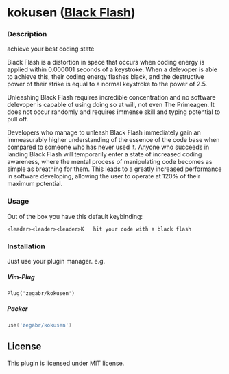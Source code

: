 # kokusen ([Black Flash](https://jujutsu-kaisen.fandom.com/wiki/Black_Flash))

### Description
achieve your best coding state


Black Flash is a distortion in space that occurs when coding energy is applied within 0.000001 seconds of a keystroke. When a delevoper is able to achieve this, their coding energy flashes black, and the destructive power of their strike is equal to a normal keystroke to the power of 2.5.

Unleashing Black Flash requires incredible concentration and no software delevoper is capable of using doing so at will, not even The Primeagen. It does not occur randomly and requires immense skill and typing potential to pull off.

Developers who manage to unleash Black Flash immediately gain an immeasurably higher understanding of the essence of the code base when compared to someone who has never used it. Anyone who succeeds in landing Black Flash will temporarily enter a state of increased coding awareness, where the mental process of manipulating code becomes as simple as breathing for them. This leads to a greatly increased performance in software developing, allowing the user to operate at 120% of their maximum potential.

### Usage
Out of the box you have this default keybinding:

    <leader><leader><leader>K   hit your code with a black flash

### Installation
Just use your plugin manager. e.g.
##### Vim-Plug
```vim
Plug('zegabr/kokusen')
```
##### Packer
```lua
use('zegabr/kokusen')
```

## License

This plugin is licensed under MIT license.
